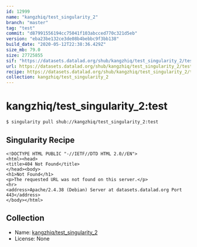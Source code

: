 ```yaml
---
id: 12999
name: "kangzhiq/test_singularity_2"
branch: "master"
tag: "test"
commit: "d87991556194cc75041f103abcced770c321d5eb"
version: "eba23be132ce3de08b4bebbc9f3bb138"
build_date: "2020-05-12T22:38:36.429Z"
size_mb: 79.0
size: 27725855
sif: "https://datasets.datalad.org/shub/kangzhiq/test_singularity_2/test/2020-05-12-d8799155-eba23be1/eba23be132ce3de08b4bebbc9f3bb138.sif"
url: https://datasets.datalad.org/shub/kangzhiq/test_singularity_2/test/2020-05-12-d8799155-eba23be1/
recipe: https://datasets.datalad.org/shub/kangzhiq/test_singularity_2/test/2020-05-12-d8799155-eba23be1/Singularity
collection: kangzhiq/test_singularity_2
---
```


# kangzhiq/test_singularity_2:test

```bash
$ singularity pull shub://kangzhiq/test_singularity_2:test
```

## Singularity Recipe

```singularity
<!DOCTYPE HTML PUBLIC "-//IETF//DTD HTML 2.0//EN">
<html><head>
<title>404 Not Found</title>
</head><body>
<h1>Not Found</h1>
<p>The requested URL was not found on this server.</p>
<hr>
<address>Apache/2.4.38 (Debian) Server at datasets.datalad.org Port 443</address>
</body></html>
```

## Collection

 - Name: [kangzhiq/test_singularity_2](https://github.com/kangzhiq/test_singularity_2)
 - License: None

